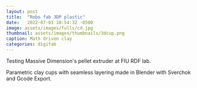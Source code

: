 ```yaml
---
layout: post
title:  "Robo fab 3DP plastic"
date:   2022-07-01 18:54:32 -0500
image: assets/images/fulls/cd.jpg
thumbnail: assets/images/thumbnails/3dcup.png
caption: Math driven clay
categories: digifab
---
```


Testing Massive Dimension's pellet extruder at FIU RDF lab. 

Parametric clay cups with seamless layering  made in Blender with Sverchok and Gcode Export. 




